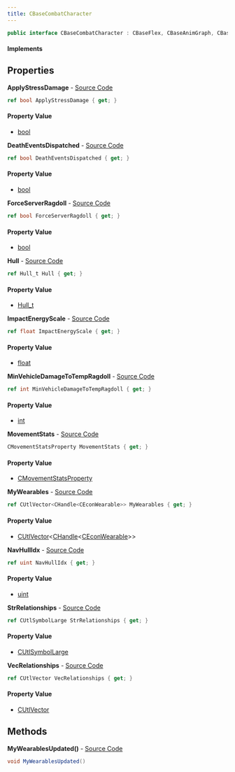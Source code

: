 ```yaml
---
title: CBaseCombatCharacter
---
```


```csharp
public interface CBaseCombatCharacter : CBaseFlex, CBaseAnimGraph, CBaseModelEntity, CBaseEntity, CEntityInstance, ISchemaClass<CEntityInstance>, ISchemaClass<CBaseEntity>, ISchemaClass<CBaseModelEntity>, ISchemaClass<CBaseAnimGraph>, ISchemaClass<CBaseFlex>, ISchemaClass<CBaseCombatCharacter>, ISchemaField, ISchemaClass, INativeHandle
```

#### Implements

## Properties

**ApplyStressDamage** - [Source Code](https://github.com/swiftly-solution/swiftlys2/blob/master/managed/src/SwiftlyS2.Generated/Schemas/Interfaces/CBaseCombatCharacter.cs#L24)

```csharp
ref bool ApplyStressDamage { get; }
```

#### Property Value

- [bool](https://learn.microsoft.com/dotnet/api/system.boolean)

**DeathEventsDispatched** - [Source Code](https://github.com/swiftly-solution/swiftlys2/blob/master/managed/src/SwiftlyS2.Generated/Schemas/Interfaces/CBaseCombatCharacter.cs#L26)

```csharp
ref bool DeathEventsDispatched { get; }
```

#### Property Value

- [bool](https://learn.microsoft.com/dotnet/api/system.boolean)

**ForceServerRagdoll** - [Source Code](https://github.com/swiftly-solution/swiftlys2/blob/master/managed/src/SwiftlyS2.Generated/Schemas/Interfaces/CBaseCombatCharacter.cs#L16)

```csharp
ref bool ForceServerRagdoll { get; }
```

#### Property Value

- [bool](https://learn.microsoft.com/dotnet/api/system.boolean)

**Hull** - [Source Code](https://github.com/swiftly-solution/swiftlys2/blob/master/managed/src/SwiftlyS2.Generated/Schemas/Interfaces/CBaseCombatCharacter.cs#L33)

```csharp
ref Hull_t Hull { get; }
```

#### Property Value

- [Hull_t](/docs/api/shared/schemadefinitions/hull_t)

**ImpactEnergyScale** - [Source Code](https://github.com/swiftly-solution/swiftlys2/blob/master/managed/src/SwiftlyS2.Generated/Schemas/Interfaces/CBaseCombatCharacter.cs#L20)

```csharp
ref float ImpactEnergyScale { get; }
```

#### Property Value

- [float](https://learn.microsoft.com/dotnet/api/system.single)

**MinVehicleDamageToTempRagdoll** - [Source Code](https://github.com/swiftly-solution/swiftlys2/blob/master/managed/src/SwiftlyS2.Generated/Schemas/Interfaces/CBaseCombatCharacter.cs#L22)

```csharp
ref int MinVehicleDamageToTempRagdoll { get; }
```

#### Property Value

- [int](https://learn.microsoft.com/dotnet/api/system.int32)

**MovementStats** - [Source Code](https://github.com/swiftly-solution/swiftlys2/blob/master/managed/src/SwiftlyS2.Generated/Schemas/Interfaces/CBaseCombatCharacter.cs#L37)

```csharp
CMovementStatsProperty MovementStats { get; }
```

#### Property Value

- [CMovementStatsProperty](/docs/api/shared/schemadefinitions/cmovementstatsproperty)

**MyWearables** - [Source Code](https://github.com/swiftly-solution/swiftlys2/blob/master/managed/src/SwiftlyS2.Generated/Schemas/Interfaces/CBaseCombatCharacter.cs#L18)

```csharp
ref CUtlVector<CHandle<CEconWearable>> MyWearables { get; }
```

#### Property Value

- [CUtlVector](/docs/api/shared/natives/cutlvector-1)<[CHandle](/docs/api/shared/natives/chandle-1)<[CEconWearable](/docs/api/shared/schemadefinitions/ceconwearable)>>

**NavHullIdx** - [Source Code](https://github.com/swiftly-solution/swiftlys2/blob/master/managed/src/SwiftlyS2.Generated/Schemas/Interfaces/CBaseCombatCharacter.cs#L35)

```csharp
ref uint NavHullIdx { get; }
```

#### Property Value

- [uint](https://learn.microsoft.com/dotnet/api/system.uint32)

**StrRelationships** - [Source Code](https://github.com/swiftly-solution/swiftlys2/blob/master/managed/src/SwiftlyS2.Generated/Schemas/Interfaces/CBaseCombatCharacter.cs#L31)

```csharp
ref CUtlSymbolLarge StrRelationships { get; }
```

#### Property Value

- [CUtlSymbolLarge](/docs/api/shared/natives/cutlsymbollarge)

**VecRelationships** - [Source Code](https://github.com/swiftly-solution/swiftlys2/blob/master/managed/src/SwiftlyS2.Generated/Schemas/Interfaces/CBaseCombatCharacter.cs#L29)

```csharp
ref CUtlVector VecRelationships { get; }
```

#### Property Value

- [CUtlVector](/docs/api/shared/natives/cutlvector)

## Methods

**MyWearablesUpdated()** - [Source Code](https://github.com/swiftly-solution/swiftlys2/blob/master/managed/src/SwiftlyS2.Generated/Schemas/Interfaces/CBaseCombatCharacter.cs#L39)

```csharp
void MyWearablesUpdated()
```

